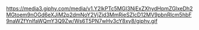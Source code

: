 https://media3.giphy.com/media/v1.Y2lkPTc5MGI3NjExZXhydHpmZGlxeDh2MGtoem9nOGd6eXJiM2p2dmNoY2VjZjd3MmRieSZlcD12MV9pbnRlcm5hbF9naWZfYnlfaWQmY3Q9Zw/Ws6T5PN7wHv3cY8xy8/giphy.gif
